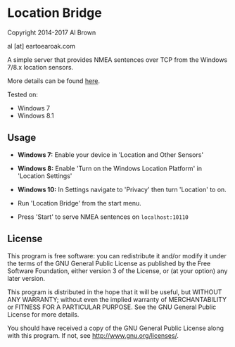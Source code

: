 # Location Bridge #

Copyright 2014-2017 Al Brown

al [at] eartoearoak.com


 A simple server that provides NMEA sentences over TCP from the
 Windows 7/8.x location sensors.

More details can be found [here](https://eartoearoak.com/software/location-bridge).

Tested on:

- Windows 7
- Windows 8.1

## Usage ##

 - **Windows 7:**
Enable your device in 'Location and Other Sensors'

 - **Windows 8:**
Enable 'Turn on the Windows Location Platform' in 'Location Settings'

 - **Windows 10:**
In Settings navigate to 'Privacy' then turn 'Location' to on.

- Run 'Location Bridge' from the start menu.

- Press 'Start' to serve NMEA sentences on `localhost:10110`

## License ##

This program is free software: you can redistribute it and/or modify
it under the terms of the GNU General Public License as published by
the Free Software Foundation, either version 3 of the License, or
(at your option) any later version.

This program is distributed in the hope that it will be useful,
but WITHOUT ANY WARRANTY; without even the implied warranty of
MERCHANTABILITY or FITNESS FOR A PARTICULAR PURPOSE.  See the
GNU General Public License for more details.

You should have received a copy of the GNU General Public License
along with this program.  If not, see <http://www.gnu.org/licenses/>.
